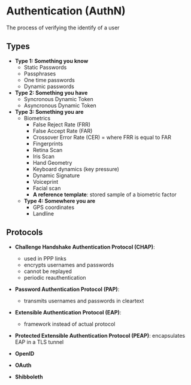 # Authentication (AuthN)
The process of verifying the identify of a user

## Types
- **Type 1: Something you know**
  - Static Passwords
  - Passphrases
  - One time passwords
  - Dynamic passwords
- **Type 2: Something you have**
  - Syncronous Dynamic Token
  - Asyncronous Dynamic Token
- **Type 3: Something you are**
  - Biometrics
    - False Reject Rate (FRR)
    - False Accept Rate (FAR)
    - Crossover Error Rate (CER) = where FRR is equal to FAR
    - Fingerprints
    - Retina Scan
    - Iris Scan
    - Hand Geometry
    - Keyboard dynamics (key pressure)
    - Dynamic Signature
    - Voiceprint
    - Facial scan
    - **A reference template**: stored sample of a biometric factor
  - **Type 4: Somewhere you are**
    - GPS coordinates
    - Landline
      
## Protocols
- **Challenge Handshake Authentication Protocol (CHAP)**:
  - used in PPP links
  - encrypts usernames and passwords
  - cannot be replayed
  - periodic reauthentication
- **Password Authentication Protocol (PAP)**:
  - transmits usernames and passwords in cleartext

- **Extensible Authentication Protocol (EAP)**:
  - framework instead of actual protocol
- **Protected Extensible Authentication Protocol (PEAP)**: encapsulates EAP in a TLS tunnel
- **OpenID**
- **OAuth**
- **Shibboleth**
